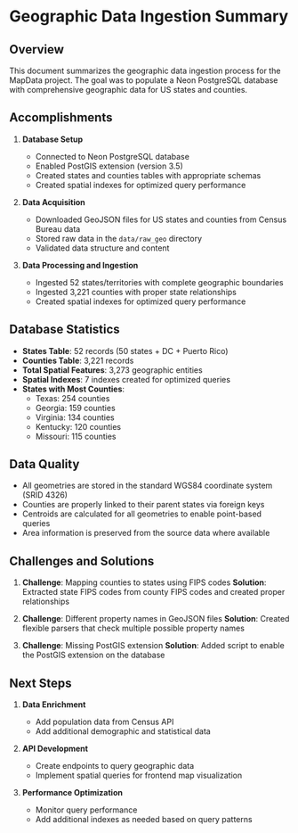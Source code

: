 # Geographic Data Ingestion Summary

## Overview

This document summarizes the geographic data ingestion process for the MapData project. The goal was to populate a Neon PostgreSQL database with comprehensive geographic data for US states and counties.

## Accomplishments

1. **Database Setup**
   - Connected to Neon PostgreSQL database
   - Enabled PostGIS extension (version 3.5)
   - Created states and counties tables with appropriate schemas
   - Created spatial indexes for optimized query performance

2. **Data Acquisition**
   - Downloaded GeoJSON files for US states and counties from Census Bureau data
   - Stored raw data in the `data/raw_geo` directory
   - Validated data structure and content

3. **Data Processing and Ingestion**
   - Ingested 52 states/territories with complete geographic boundaries
   - Ingested 3,221 counties with proper state relationships
   - Created spatial indexes for optimized query performance

## Database Statistics

- **States Table**: 52 records (50 states + DC + Puerto Rico)
- **Counties Table**: 3,221 records
- **Total Spatial Features**: 3,273 geographic entities
- **Spatial Indexes**: 7 indexes created for optimized queries
- **States with Most Counties**:
  - Texas: 254 counties
  - Georgia: 159 counties
  - Virginia: 134 counties
  - Kentucky: 120 counties
  - Missouri: 115 counties

## Data Quality

- All geometries are stored in the standard WGS84 coordinate system (SRID 4326)
- Counties are properly linked to their parent states via foreign keys
- Centroids are calculated for all geometries to enable point-based queries
- Area information is preserved from the source data where available

## Challenges and Solutions

1. **Challenge**: Mapping counties to states using FIPS codes
   **Solution**: Extracted state FIPS codes from county FIPS codes and created proper relationships

2. **Challenge**: Different property names in GeoJSON files
   **Solution**: Created flexible parsers that check multiple possible property names

3. **Challenge**: Missing PostGIS extension
   **Solution**: Added script to enable the PostGIS extension on the database

## Next Steps

1. **Data Enrichment**
   - Add population data from Census API
   - Add additional demographic and statistical data

2. **API Development**
   - Create endpoints to query geographic data
   - Implement spatial queries for frontend map visualization

3. **Performance Optimization**
   - Monitor query performance
   - Add additional indexes as needed based on query patterns 